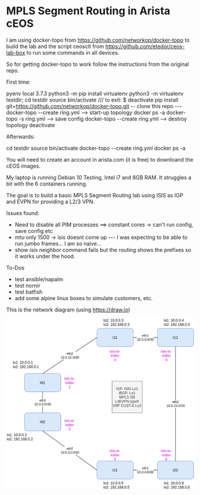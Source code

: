 # MPLS Segment Routing in Arista cEOS

I am using docker-topo from https://github.com/networkop/docker-topo to build the lab and the script ceosctl from https://github.com/etedor/ceos-lab-box to run some commands in all devices.

So for getting docker-topo to work follow the instructions from the original repo.

First time:

pyenv local 3.7.3
python3 -m pip install virtualenv
python3 -m virtualenv testdir; cd testdir
source bin/activate  /// to exit: $ deactivate
pip install git+https://github.com/networkop/docker-topo.git
-- clone this repo ---
docker-topo --create ring.yml --> start-up topology
docker ps -a
docker-topo -s ring.yml   --> save config
docker-topo --create ring.yml --> destroy topology
deactivate

Afterwards:

cd testdir
source bin/activate
docker-topo --create ring.yml
docker ps -a

You will need to create an account in arista.com (it is free) to downloand the cEOS images.

My laptop is running Debian 10 Testing, Intel i7 and 8GB RAM. It struggles a bit with the 6 containers running.

The goal is to build a basic MPLS Segment Routing lab using ISIS as IGP and EVPN for providing a L2/3 VPN.

Issues found:
 - Need to disable all PIM processes ==> constant cores  -> can't run config, save config etc
 - mtu only 1500 -> isis doesnt come up --- I was expecting to be able to run jumbo frames... I am so naive...
 - show isis neighbor command fails but the routing shows the prefixes so it works under the hood.

To-Dos
 - test ansible/napalm
 - test nornir
 - test batfish
 - add some alpine linux boxes to simulate customers, etc.

This is the network diagram (using https://draw.io)

![](images/mpls-sr-ceos.png)
